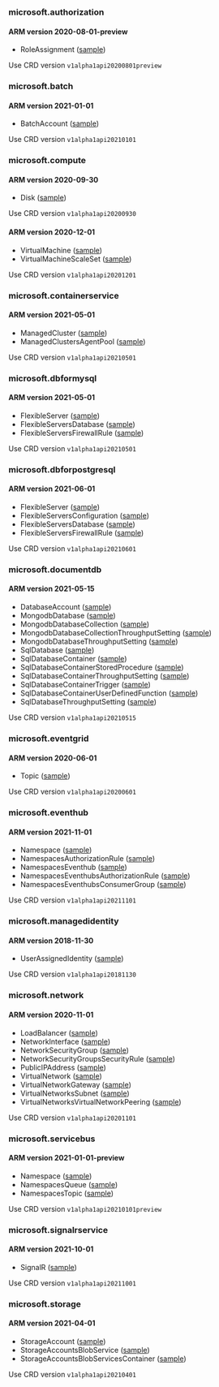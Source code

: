 ### microsoft.authorization


#### ARM version 2020-08-01-preview

- RoleAssignment ([sample](https://github.com/Azure/azure-service-operator/tree/main/v2/config/samples/microsoft.authorization/v1alpha1api20200801preview_roleassignment.yaml))

Use CRD version `v1alpha1api20200801preview`

### microsoft.batch


#### ARM version 2021-01-01

- BatchAccount ([sample](https://github.com/Azure/azure-service-operator/tree/main/v2/config/samples/microsoft.batch/v1alpha1api20210101_batchaccount.yaml))

Use CRD version `v1alpha1api20210101`

### microsoft.compute


#### ARM version 2020-09-30

- Disk ([sample](https://github.com/Azure/azure-service-operator/tree/main/v2/config/samples/microsoft.compute/v1alpha1api20200930_disk.yaml))

Use CRD version `v1alpha1api20200930`


#### ARM version 2020-12-01

- VirtualMachine ([sample](https://github.com/Azure/azure-service-operator/tree/main/v2/config/samples/microsoft.compute/v1alpha1api20201201_virtualmachine.yaml))
- VirtualMachineScaleSet ([sample](https://github.com/Azure/azure-service-operator/tree/main/v2/config/samples/microsoft.compute/v1alpha1api20201201_virtualmachinescaleset.yaml))

Use CRD version `v1alpha1api20201201`

### microsoft.containerservice


#### ARM version 2021-05-01

- ManagedCluster ([sample](https://github.com/Azure/azure-service-operator/tree/main/v2/config/samples/microsoft.containerservice/v1alpha1api20210501_managedcluster.yaml))
- ManagedClustersAgentPool ([sample](https://github.com/Azure/azure-service-operator/tree/main/v2/config/samples/microsoft.containerservice/v1alpha1api20210501_managedclustersagentpool.yaml))

Use CRD version `v1alpha1api20210501`

### microsoft.dbformysql


#### ARM version 2021-05-01

- FlexibleServer ([sample](https://github.com/Azure/azure-service-operator/tree/main/v2/config/samples/microsoft.dbformysql/v1alpha1api20210501_flexibleserver.yaml))
- FlexibleServersDatabase ([sample](https://github.com/Azure/azure-service-operator/tree/main/v2/config/samples/microsoft.dbformysql/v1alpha1api20210501_flexibleserversdatabase.yaml))
- FlexibleServersFirewallRule ([sample](https://github.com/Azure/azure-service-operator/tree/main/v2/config/samples/microsoft.dbformysql/v1alpha1api20210501_flexibleserversfirewallrule.yaml))

Use CRD version `v1alpha1api20210501`

### microsoft.dbforpostgresql


#### ARM version 2021-06-01

- FlexibleServer ([sample](https://github.com/Azure/azure-service-operator/tree/main/v2/config/samples/microsoft.dbforpostgresql/v1alpha1api20210601_flexibleserver.yaml))
- FlexibleServersConfiguration ([sample](https://github.com/Azure/azure-service-operator/tree/main/v2/config/samples/microsoft.dbforpostgresql/v1alpha1api20210601_flexibleserversconfiguration.yaml))
- FlexibleServersDatabase ([sample](https://github.com/Azure/azure-service-operator/tree/main/v2/config/samples/microsoft.dbforpostgresql/v1alpha1api20210601_flexibleserversdatabase.yaml))
- FlexibleServersFirewallRule ([sample](https://github.com/Azure/azure-service-operator/tree/main/v2/config/samples/microsoft.dbforpostgresql/v1alpha1api20210601_flexibleserversfirewallrule.yaml))

Use CRD version `v1alpha1api20210601`

### microsoft.documentdb


#### ARM version 2021-05-15

- DatabaseAccount ([sample](https://github.com/Azure/azure-service-operator/tree/main/v2/config/samples/microsoft.documentdb/v1alpha1api20210515_databaseaccount.yaml))
- MongodbDatabase ([sample](https://github.com/Azure/azure-service-operator/tree/main/v2/config/samples/microsoft.documentdb/v1alpha1api20210515_mongodbdatabase.yaml))
- MongodbDatabaseCollection ([sample](https://github.com/Azure/azure-service-operator/tree/main/v2/config/samples/microsoft.documentdb/v1alpha1api20210515_mongodbdatabasecollection.yaml))
- MongodbDatabaseCollectionThroughputSetting ([sample](https://github.com/Azure/azure-service-operator/tree/main/v2/config/samples/microsoft.documentdb/v1alpha1api20210515_mongodbdatabasecollectionthroughputsetting.yaml))
- MongodbDatabaseThroughputSetting ([sample](https://github.com/Azure/azure-service-operator/tree/main/v2/config/samples/microsoft.documentdb/v1alpha1api20210515_mongodbdatabasethroughputsetting.yaml))
- SqlDatabase ([sample](https://github.com/Azure/azure-service-operator/tree/main/v2/config/samples/microsoft.documentdb/v1alpha1api20210515_sqldatabase.yaml))
- SqlDatabaseContainer ([sample](https://github.com/Azure/azure-service-operator/tree/main/v2/config/samples/microsoft.documentdb/v1alpha1api20210515_sqldatabasecontainer.yaml))
- SqlDatabaseContainerStoredProcedure ([sample](https://github.com/Azure/azure-service-operator/tree/main/v2/config/samples/microsoft.documentdb/v1alpha1api20210515_sqldatabasecontainerstoredprocedure.yaml))
- SqlDatabaseContainerThroughputSetting ([sample](https://github.com/Azure/azure-service-operator/tree/main/v2/config/samples/microsoft.documentdb/v1alpha1api20210515_sqldatabasecontainerthroughputsetting.yaml))
- SqlDatabaseContainerTrigger ([sample](https://github.com/Azure/azure-service-operator/tree/main/v2/config/samples/microsoft.documentdb/v1alpha1api20210515_sqldatabasecontainertrigger.yaml))
- SqlDatabaseContainerUserDefinedFunction ([sample](https://github.com/Azure/azure-service-operator/tree/main/v2/config/samples/microsoft.documentdb/v1alpha1api20210515_sqldatabasecontaineruserdefinedfunction.yaml))
- SqlDatabaseThroughputSetting ([sample](https://github.com/Azure/azure-service-operator/tree/main/v2/config/samples/microsoft.documentdb/v1alpha1api20210515_sqldatabasethroughputsetting.yaml))

Use CRD version `v1alpha1api20210515`

### microsoft.eventgrid


#### ARM version 2020-06-01

- Topic ([sample](https://github.com/Azure/azure-service-operator/tree/main/v2/config/samples/microsoft.eventgrid/v1alpha1api20200601_topic.yaml))

Use CRD version `v1alpha1api20200601`

### microsoft.eventhub


#### ARM version 2021-11-01

- Namespace ([sample](https://github.com/Azure/azure-service-operator/tree/main/v2/config/samples/microsoft.eventhub/v1alpha1api20211101_namespace.yaml))
- NamespacesAuthorizationRule ([sample](https://github.com/Azure/azure-service-operator/tree/main/v2/config/samples/microsoft.eventhub/v1alpha1api20211101_namespacesauthorizationrule.yaml))
- NamespacesEventhub ([sample](https://github.com/Azure/azure-service-operator/tree/main/v2/config/samples/microsoft.eventhub/v1alpha1api20211101_namespaceseventhub.yaml))
- NamespacesEventhubsAuthorizationRule ([sample](https://github.com/Azure/azure-service-operator/tree/main/v2/config/samples/microsoft.eventhub/v1alpha1api20211101_namespaceseventhubsauthorizationrule.yaml))
- NamespacesEventhubsConsumerGroup ([sample](https://github.com/Azure/azure-service-operator/tree/main/v2/config/samples/microsoft.eventhub/v1alpha1api20211101_namespaceseventhubsconsumergroup.yaml))

Use CRD version `v1alpha1api20211101`

### microsoft.managedidentity


#### ARM version 2018-11-30

- UserAssignedIdentity ([sample](https://github.com/Azure/azure-service-operator/tree/main/v2/config/samples/microsoft.managedidentity/v1alpha1api20181130_userassignedidentity.yaml))

Use CRD version `v1alpha1api20181130`

### microsoft.network


#### ARM version 2020-11-01

- LoadBalancer ([sample](https://github.com/Azure/azure-service-operator/tree/main/v2/config/samples/microsoft.network/v1alpha1api20201101_loadbalancer.yaml))
- NetworkInterface ([sample](https://github.com/Azure/azure-service-operator/tree/main/v2/config/samples/microsoft.network/v1alpha1api20201101_networkinterface.yaml))
- NetworkSecurityGroup ([sample](https://github.com/Azure/azure-service-operator/tree/main/v2/config/samples/microsoft.network/v1alpha1api20201101_networksecuritygroup.yaml))
- NetworkSecurityGroupsSecurityRule ([sample](https://github.com/Azure/azure-service-operator/tree/main/v2/config/samples/microsoft.network/v1alpha1api20201101_networksecuritygroupssecurityrule.yaml))
- PublicIPAddress ([sample](https://github.com/Azure/azure-service-operator/tree/main/v2/config/samples/microsoft.network/v1alpha1api20201101_publicipaddress.yaml))
- VirtualNetwork ([sample](https://github.com/Azure/azure-service-operator/tree/main/v2/config/samples/microsoft.network/v1alpha1api20201101_virtualnetwork.yaml))
- VirtualNetworkGateway ([sample](https://github.com/Azure/azure-service-operator/tree/main/v2/config/samples/microsoft.network/v1alpha1api20201101_virtualnetworkgateway.yaml))
- VirtualNetworksSubnet ([sample](https://github.com/Azure/azure-service-operator/tree/main/v2/config/samples/microsoft.network/v1alpha1api20201101_virtualnetworkssubnet.yaml))
- VirtualNetworksVirtualNetworkPeering ([sample](https://github.com/Azure/azure-service-operator/tree/main/v2/config/samples/microsoft.network/v1alpha1api20201101_virtualnetworksvirtualnetworkpeering.yaml))

Use CRD version `v1alpha1api20201101`

### microsoft.servicebus


#### ARM version 2021-01-01-preview

- Namespace ([sample](https://github.com/Azure/azure-service-operator/tree/main/v2/config/samples/microsoft.servicebus/v1alpha1api20210101preview_namespace.yaml))
- NamespacesQueue ([sample](https://github.com/Azure/azure-service-operator/tree/main/v2/config/samples/microsoft.servicebus/v1alpha1api20210101preview_namespacesqueue.yaml))
- NamespacesTopic ([sample](https://github.com/Azure/azure-service-operator/tree/main/v2/config/samples/microsoft.servicebus/v1alpha1api20210101preview_namespacestopic.yaml))

Use CRD version `v1alpha1api20210101preview`

### microsoft.signalrservice


#### ARM version 2021-10-01

- SignalR ([sample](https://github.com/Azure/azure-service-operator/tree/main/v2/config/samples/microsoft.signalrservice/v1alpha1api20211001_signalr.yaml))

Use CRD version `v1alpha1api20211001`

### microsoft.storage


#### ARM version 2021-04-01

- StorageAccount ([sample](https://github.com/Azure/azure-service-operator/tree/main/v2/config/samples/microsoft.storage/v1alpha1api20210401_storageaccount.yaml))
- StorageAccountsBlobService ([sample](https://github.com/Azure/azure-service-operator/tree/main/v2/config/samples/microsoft.storage/v1alpha1api20210401_storageaccountsblobservice.yaml))
- StorageAccountsBlobServicesContainer ([sample](https://github.com/Azure/azure-service-operator/tree/main/v2/config/samples/microsoft.storage/v1alpha1api20210401_storageaccountsblobservicescontainer.yaml))

Use CRD version `v1alpha1api20210401`

